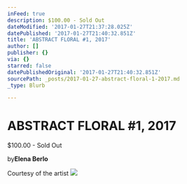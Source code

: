 ```yaml
---
inFeed: true
description: $100.00 - Sold Out
dateModified: '2017-01-27T21:37:28.025Z'
datePublished: '2017-01-27T21:40:32.851Z'
title: 'ABSTRACT FLORAL #1, 2017'
author: []
publisher: {}
via: {}
starred: false
datePublishedOriginal: '2017-01-27T21:40:32.851Z'
sourcePath: _posts/2017-01-27-abstract-floral-1-2017.md
_type: Blurb

---
```

# ABSTRACT FLORAL \#1, 2017

$100.00 - Sold Out

by**Elena Berlo**

Courtesy of the artist
![](https://the-grid-user-content.s3-us-west-2.amazonaws.com/4cf7b8f3-e29c-47a2-b34a-3c57020abfa7.jpg)